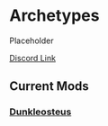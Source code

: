 # Archetypes

Placeholder

[Discord Link](#)

## Current Mods

### [Dunkleosteus](./Path-of-Titans-Dunkleosteus)
<!-- ### [Ocepech](#) -->
<!-- ### [Squalicorax](#) -->